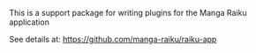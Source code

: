 This is a support package for writing plugins for the Manga Raiku application

See details at: https://github.com/manga-raiku/raiku-app
